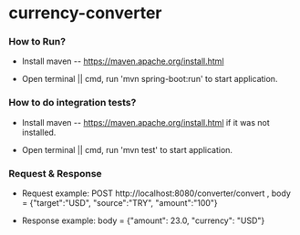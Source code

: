 # currency-converter 

### How to Run?

- Install maven -- https://maven.apache.org/install.html

- Open terminal || cmd, run 'mvn spring-boot:run' to start application. 

### How to do integration tests?

- Install maven -- https://maven.apache.org/install.html if it was not installed.

- Open terminal || cmd, run 'mvn test' to start application.

### Request & Response

- Request example: POST http://localhost:8080/converter/convert , body = {"target":"USD", "source":"TRY", "amount":"100"}

- Response example: body = {"amount": 23.0, "currency": "USD"}
